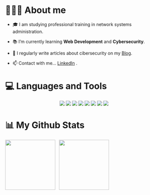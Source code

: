 # 👨🏼‍💻 About me

- 🎓️ I am studying professional training in network systems administration.

- 📚️ I’m currently learning **Web Development** and **Cybersecurity**.

- 📝 I regularly write articles about cibersecurity on my [Blog](https://raulsanchezzt.gitbook.io/hack-the-box/).

- 📫 Contact with me... [LinkedIn](https://www.linkedin.com/in/raulsanchezzt)
.
# 💻 Languages and Tools

<div style="text-align: center;">

<img src="https://img.icons8.com/color/71/undefined/linux--v1.png">
<img src="https://img.icons8.com/plasticine/71/undefined/bash.png">
<img src="https://img.icons8.com/color/71/000000/javascript.png">
<img src="https://api.iconify.design/simple-icons/hugo.svg?color=%23ff4088&width=71&height=71">
<img src="https://img.icons8.com/color/71/000000/python.png">
<img src="https://img.icons8.com/color/71/000000/git.png">
<img src="https://img.icons8.com/color/71/000000/docker.png">
<img src="https://img.icons8.com/fluent/71/000000/mysql-logo.png">

</div>

<h1> 📊 My Github Stats</h1>

<img height="160em" src="https://github-readme-streak-stats.herokuapp.com/?user=RaulSanchezzt&theme=graywhite"></img> &nbsp;
<img height="160em" src="https://github-readme-stats.vercel.app/api?username=RaulSanchezzt&count_private=true&show_icons=true&theme=graywhite"></img>